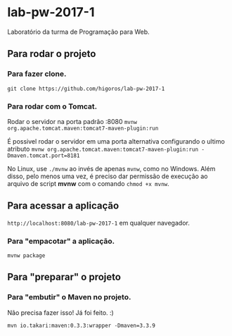 # lab-pw-2017-1

Laboratório da turma de Programação para Web.

## Para rodar o projeto

### Para fazer clone.

`git clone https://github.com/higoros/lab-pw-2017-1`

### Para rodar com o Tomcat.

Rodar o servidor na porta padrão :8080
`mvnw org.apache.tomcat.maven:tomcat7-maven-plugin:run`

É possivel rodar o servidor em uma porta alternativa configurando o ultimo atributo 
`mvnw org.apache.tomcat.maven:tomcat7-maven-plugin:run -Dmaven.tomcat.port=8181`

No Linux, use `./mvnw` ao invés de apenas `mvnw`, como no Windows. Além disso, pelo menos uma vez, é preciso dar permissão de execução ao arquivo de script **mvnw** com o comando `chmod +x mvnw`.

## Para acessar a aplicação

`http://localhost:8080/lab-pw-2017-1` em qualquer navegador.

### Para "empacotar" a aplicação.

`mvnw package`

## Para "preparar" o projeto

### Para "embutir" o Maven no projeto.

Não precisa fazer isso! Já foi feito. :)

`mvn io.takari:maven:0.3.3:wrapper -Dmaven=3.3.9`
